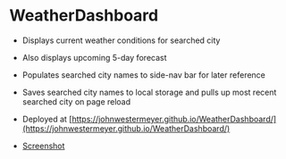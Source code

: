 # WeatherDashboard

* Displays current weather conditions for searched city

* Also displays upcoming 5-day forecast

* Populates searched city names to side-nav bar for later reference

* Saves searched city names to local storage and pulls up most recent searched city on page reload

* Deployed at [https://johnwestermeyer.github.io/WeatherDashboard/](https://johnwestermeyer.github.io/WeatherDashboard/)

* [Screenshot](./screenshot.png)